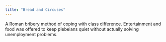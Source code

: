 ```yaml
---
title: "Bread and Circuses"
---
```

A Roman bribery method of coping with class difference. Entertainment and food was offered to keep plebeians quiet without actually solving unemployment problems.

